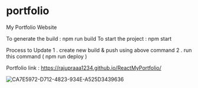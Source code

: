 # portfolio
My Portfolio Website

To generate the build : npm run build 
To start the project : npm start 

Process to Update 
1 . create new build & push using above command
2 . run this command ( npm run deploy ) 

Portfolio link : https://rajupraaa1234.github.io/ReactMyPortfolio/

![CA7E5972-D712-4823-934E-A525D3439636](https://github.com/rajupraaa1234/ReactMyPortfolio/assets/48593134/92178054-88f1-4364-93ac-3f6e6bd0e3de)

